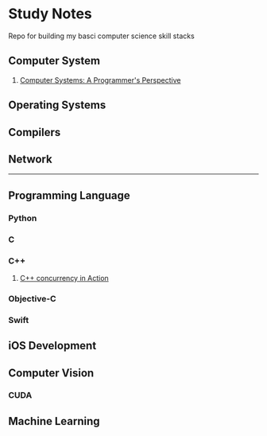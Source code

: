 # Study Notes
Repo for building my basci computer science skill stacks



## Computer System
1. [Computer Systems: A Programmer's Perspective](https://www.goodreads.com/book/show/829182)
## Operating Systems
## Compilers
## Network




---

## Programming Language
### Python
### C
### C++
1. [C++ concurrency in Action](https://www.goodreads.com/book/show/6813247)
### Objective-C
### Swift

## iOS Development

## Computer Vision

### CUDA

## Machine Learning


